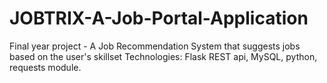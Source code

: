 # JOBTRIX-A-Job-Portal-Application
Final year project - A Job Recommendation System that suggests jobs based on the user's skillset      Technologies: Flask REST api, MySQL, python, requests module.
